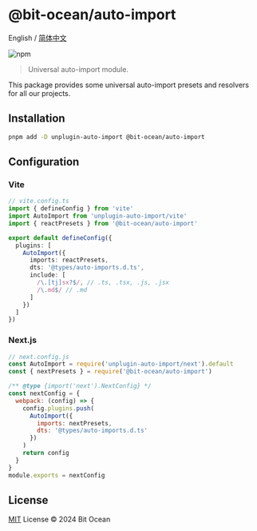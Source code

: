 # @bit-ocean/auto-import

English / [简体中文](./README.zh-CN.md)

![npm](https://img.shields.io/npm/v/@bit-ocean/auto-import?logo=typescript&label=auto-import)

> Universal auto-import module.

This package provides some universal auto-import presets and resolvers for all our projects.

## Installation

```bash
pnpm add -D unplugin-auto-import @bit-ocean/auto-import
```

## Configuration

### Vite

```ts
// vite.config.ts
import { defineConfig } from 'vite'
import AutoImport from 'unplugin-auto-import/vite'
import { reactPresets } from '@bit-ocean/auto-import'

export default defineConfig({
  plugins: [
    AutoImport({
      imports: reactPresets,
      dts: '@types/auto-imports.d.ts',
      include: [
        /\.[tj]sx?$/, // .ts, .tsx, .js, .jsx
        /\.md$/ // .md
      ]
    })
  ]
})
```

### Next.js

```js
// next.config.js
const AutoImport = require('unplugin-auto-import/next').default
const { nextPresets } = require('@bit-ocean/auto-import')

/** @type {import('next').NextConfig} */
const nextConfig = {
  webpack: (config) => {
    config.plugins.push(
      AutoImport({
        imports: nextPresets,
        dts: '@types/auto-imports.d.ts'
      })
    )
    return config
  }
}
module.exports = nextConfig
```

## License

[MIT](/LICENSE) License &copy; 2024 Bit Ocean
